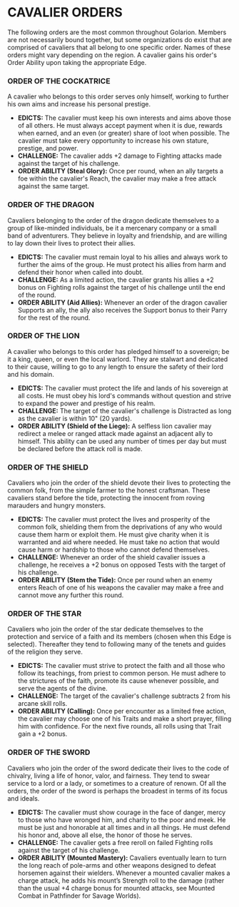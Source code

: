 # CAVALIER ORDERS
The following orders are the most common throughout Golarion. Members are not necessarily bound together, but some organizations do exist that are comprised of cavaliers that all belong to one specific order. Names of these orders might vary depending on the region. A cavalier gains his order's Order Ability upon taking the appropriate Edge.

### ORDER OF THE COCKATRICE
A cavalier who belongs to this order serves only himself, working to further his own aims and increase his personal prestige.
 - **EDICTS:** The cavalier must keep his own interests and aims above those of all others. He must always accept payment when it is due, rewards when earned, and an even (or greater) share of loot when possible. The cavalier must take every opportunity to increase his own stature, prestige, and power.
 - **CHALLENGE:** The cavalier adds +2 damage to Fighting attacks made against the target of his challenge.
 - **ORDER ABILITY (Steal Glory):** Once per round, when an ally targets a foe within the cavalier's Reach, the cavalier may make a free attack against the same target.

### ORDER OF THE DRAGON
Cavaliers belonging to the order of the dragon dedicate themselves to a group of like-minded individuals, be it a mercenary company or a small band of adventurers. They believe in loyalty and friendship, and are willing to lay down their lives to protect their allies.
 - **EDICTS:** The cavalier must remain loyal to his allies and always work to further the aims of the group. He must protect his allies from harm and defend their honor when called into doubt.
 - **CHALLENGE:** As a limited action, the cavalier grants his allies a +2 bonus on Fighting rolls against the target of his challenge until the end of the round.
 - **ORDER ABILITY (Aid Allies):** Whenever an order of the dragon cavalier Supports an ally, the ally also receives the Support bonus to their Parry for the rest of the round.

### ORDER OF THE LION
A cavalier who belongs to this order has pledged himself to a sovereign; be it a king, queen, or even the local warlord. They are stalwart and dedicated to their cause, willing to go to any length to ensure the safety of their lord and his domain.
 - **EDICTS:** The cavalier must protect the life and lands of his sovereign at all costs. He must obey his lord's commands without question and strive to expand the power and prestige of his realm.
 - **CHALLENGE:** The target of the cavalier's challenge is Distracted as long as the cavalier is within 10" (20 yards).
 - **ORDER ABILITY (Shield of the Liege):** A selfless lion cavalier may redirect a melee or ranged attack made against an adjacent ally to himself. This ability can be used any number of times per day but must be declared before the attack roll is made.

### ORDER OF THE SHIELD
Cavaliers who join the order of the shield devote their lives to protecting the common folk, from the simple farmer to the honest craftsman. These cavaliers stand before the tide, protecting the innocent from roving marauders and hungry monsters.
 - **EDICTS:** The cavalier must protect the lives and prosperity of the common folk, shielding them from the deprivations of any who would cause them harm or exploit them. He must give charity when it is warranted and aid where needed. He must take no action that would cause harm or hardship to those who cannot defend themselves.
 - **CHALLENGE:** Whenever an order of the shield cavalier issues a challenge, he receives a +2 bonus on opposed Tests with the target of his challenge.
 - **ORDER ABILITY (Stem the Tide):** Once per round when an enemy enters Reach of one of his weapons the cavalier may make a free and cannot move any further this round.

### ORDER OF THE STAR
Cavaliers who join the order of the star dedicate themselves to the protection and service of a faith and its members (chosen when this Edge is selected). Thereafter they tend to following many of the tenets and guides of the religion they serve.
 - **EDICTS:** The cavalier must strive to protect the faith and all those who follow its teachings, from priest to common person. He must adhere to the strictures of the faith, promote its cause whenever possible, and serve the agents of the divine.
 - **CHALLENGE:** The target of the cavalier's challenge subtracts 2 from his arcane skill rolls.
 - **ORDER ABILITY (Calling):** Once per encounter as a limited free action, the cavalier may choose one of his Traits and make a short prayer, filling him with confidence.
For the next five rounds, all rolls using that Trait gain a +2 bonus.

### ORDER OF THE SWORD
Cavaliers who join the order of the sword dedicate their lives to the code of chivalry, living a life of honor, valor, and fairness. They tend to swear service to a lord or a lady, or sometimes to a creature of renown.
Of all the orders, the order of the sword is perhaps the broadest in terms of its focus and ideals.
 - **EDICTS:** The cavalier must show courage in the face of danger, mercy to those who have wronged him, and charity to the poor and meek. He must be just and honorable at all times and in all things. He must defend his honor and, above all else, the honor of those he serves.
 - **CHALLENGE:** The cavalier gets a free reroll on failed Fighting rolls against the target of his challenge.
 - **ORDER ABILITY (Mounted Mastery):** Cavaliers eventually learn to turn the long reach of pole-arms and other weapons designed to defeat horsemen against their wielders. Whenever a mounted cavalier makes a charge attack, he adds his mount’s Strength roll to the damage (rather than the usual +4 charge bonus for mounted attacks, see Mounted Combat in Pathfinder for Savage Worlds).